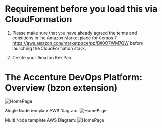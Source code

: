 # Requirement before you load this via CloudFormation

1. Please make sure that you have already agreed the terms and conditions in the Amazon Market place for Centos 7 https://aws.amazon.com/marketplace/pp/B00O7WM7QW before launching the CloudFormation stack.

2. Create your Amazon Key Pair. 

# The Accenture DevOps Platform: Overview (bzon extension)

![HomePage](https://raw.githubusercontent.com/bzon/adop-docker-compose/master/img/home-extended.png)

Single Node template AWS Diagram:
![HomePage](https://raw.githubusercontent.com/bzon/adop-docker-compose/master/img/quickstart-swarm-singlenode.JPG)

Multi Node template AWS Diagram:
![HomePage](https://raw.githubusercontent.com/bzon/adop-docker-compose/master/img/quickstart-swarm-multinode.JPG)
